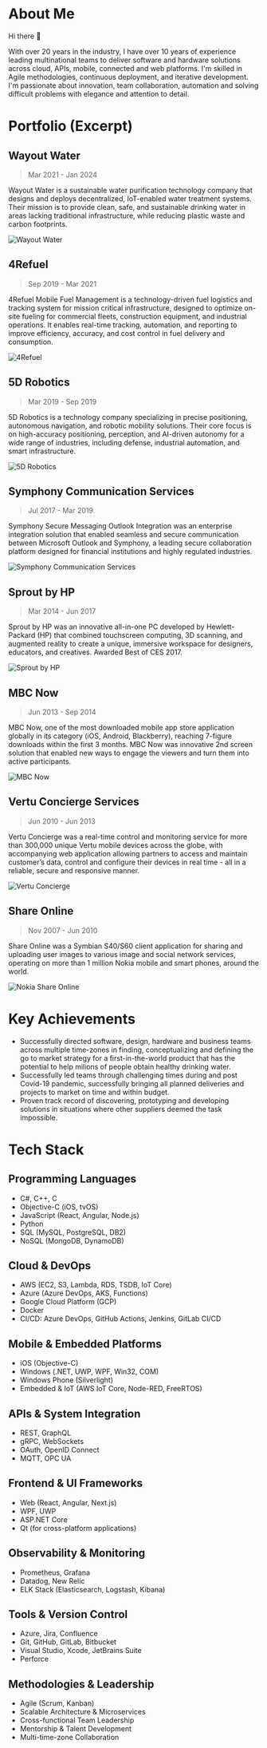 # About Me
Hi there 👋

With over 20 years in the industry, I have over 10 years of experience leading multinational teams to deliver software and hardware solutions across cloud, APIs, mobile, connected and web platforms. I'm skilled in Agile methodologies, continuous deployment, and iterative development. I'm passionate about innovation, team collaboration, automation and solving difficult problems with elegance and attention to detail.

# Portfolio (Excerpt)

## Wayout Water
>  Mar 2021 - Jan 2024

Wayout Water is a sustainable water purification technology company that designs and deploys decentralized, IoT-enabled water treatment systems. Their mission is to provide clean, safe, and sustainable drinking water in areas lacking traditional infrastructure, while reducing plastic waste and carbon footprints.

![Wayout Water](/images/wayout-water.png)

## 4Refuel
>  Sep 2019 - Mar 2021

4Refuel Mobile Fuel Management is a technology-driven fuel logistics and tracking system for mission critical infrastructure, designed to optimize on-site fueling for commercial fleets, construction equipment, and industrial operations. It enables real-time tracking, automation, and reporting to improve efficiency, accuracy, and cost control in fuel delivery and consumption.

![4Refuel](/images/4refuel.jpg)

## 5D Robotics
> Mar 2019 - Sep 2019

5D Robotics is a technology company specializing in precise positioning, autonomous navigation, and robotic mobility solutions. Their core focus is on high-accuracy positioning, perception, and AI-driven autonomy for a wide range of industries, including defense, industrial automation, and smart infrastructure.

![5D Robotics](/images/5dRobotics.jpg)

## Symphony Communication Services
>  Jul 2017 - Mar 2019

Symphony Secure Messaging Outlook Integration was an enterprise integration solution that enabled seamless and secure communication between Microsoft Outlook and Symphony, a leading secure collaboration platform designed for financial institutions and highly regulated industries.

![Symphony Communication Services](/images/symphony.png)

## Sprout by HP
> Mar 2014 - Jun 2017

Sprout by HP was an innovative all-in-one PC developed by Hewlett-Packard (HP) that combined touchscreen computing, 3D scanning, and augmented reality to create a unique, immersive workspace for designers, educators, and creatives. Awarded Best of CES 2017.

![Sprout by HP](/images/sprout.jpg)

## MBC Now
>  Jun 2013 - Sep 2014

MBC Now, one of the most downloaded mobile app store application globally in its category (iOS, Android, Blackberry), reaching 7-figure downloads within the first 3 months. MBC Now was innovative 2nd screen solution that enabled new ways to engage the viewers and turn them into active participants.

![MBC Now](/images/mbc-now.jpg)

## Vertu Concierge Services
> Jun 2010 - Jun 2013

Vertu Concierge was a real-time control and monitoring service for more than 300,000 unique Vertu mobile devices across the globe, with accompanying web application allowing partners to access and maintain customer’s data, control and configure their devices in real time - all in a reliable, secure and responsive manner.

![Vertu Concierge](/images/vertu.jpg)

## Share Online
> Nov 2007 - Jun 2010

Share Online was a Symbian S40/S60 client application for sharing and uploading user images to various image and social network services, operating on more than 1 million Nokia mobile and smart phones, around the world.

![Nokia Share Online](/images/nokia.jpg)

# Key Achievements

- Successfully directed software, design, hardware and business teams across multiple time-zones in finding, conceptualizing and defining the go to market strategy for a first-in-the-world product that has the potential to help milions of people obtain healthy drinking water.
- Successfully led teams through challenging times during and post Covid-19 pandemic, successfully bringing all planned deliveries and projects to market on time and within budget.
- Proven track record of discovering, prototyping and developing solutions in situations where other suppliers deemed the task impossible.

# Tech Stack

## Programming Languages
- C#, C++, C
- Objective-C (iOS, tvOS)
- JavaScript (React, Angular, Node.js)
- Python
- SQL (MySQL, PostgreSQL, DB2)
- NoSQL (MongoDB, DynamoDB)

## Cloud & DevOps
- AWS (EC2, S3, Lambda, RDS, TSDB, IoT Core)
- Azure (Azure DevOps, AKS, Functions)
- Google Cloud Platform (GCP)
- Docker
- CI/CD: Azure DevOps, GitHub Actions, Jenkins, GitLab CI/CD

## Mobile & Embedded Platforms
- iOS (Objective-C)
- Windows (.NET, UWP, WPF, Win32, COM)
- Windows Phone (Silverlight)
- Embedded & IoT (AWS IoT Core, Node-RED, FreeRTOS)

## APIs & System Integration
- REST, GraphQL
- gRPC, WebSockets
- OAuth, OpenID Connect
- MQTT, OPC UA

## Frontend & UI Frameworks
- Web (React, Angular, Next.js)
- WPF, UWP
- ASP.NET Core
- Qt (for cross-platform applications)

## Observability & Monitoring
- Prometheus, Grafana
- Datadog, New Relic
- ELK Stack (Elasticsearch, Logstash, Kibana)

## Tools & Version Control
- Azure, Jira, Confluence
- Git, GitHub, GitLab, Bitbucket
- Visual Studio, Xcode, JetBrains Suite
- Perforce

## Methodologies & Leadership
- Agile (Scrum, Kanban)
- Scalable Architecture & Microservices
- Cross-functional Team Leadership
- Mentorship & Talent Development
- Multi-time-zone Collaboration

